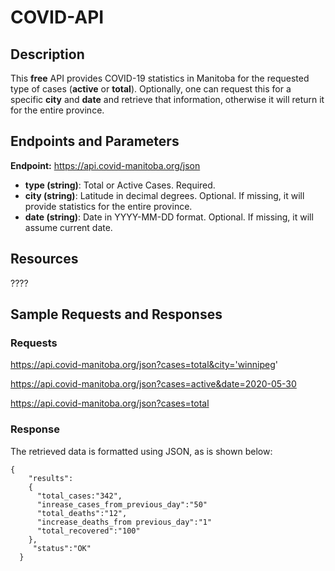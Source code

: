 # COVID-API

## Description

This **free** API provides COVID-19 statistics in Manitoba for the requested type of cases (**active** or **total**). Optionally, one can request this for a specific **city** and **date** and retrieve that information, otherwise it will return it for the entire province.

## Endpoints and Parameters
**Endpoint:** https://api.covid-manitoba.org/json

* **type (string)**: Total or Active Cases. Required.
* **city (string)**: Latitude in decimal degrees. Optional. If missing, it will provide statistics for the entire province.                                  
* **date (string)**: Date in YYYY-MM-DD format. Optional. If missing, it will assume current date.                  

## Resources


????

## Sample Requests and Responses

### Requests

https://api.covid-manitoba.org/json?cases=total&city='winnipeg'            

https://api.covid-manitoba.org/json?cases=active&date=2020-05-30

https://api.covid-manitoba.org/json?cases=total



### Response

The retrieved data is formatted using JSON, as is shown below:


  ```
  {                       
      "results":                          
      {                                        
        "total_cases:"342",                                
        "inrease_cases_from_previous_day":"50"                      
        "total_deaths":"12",                      
        "increase_deaths_from previous_day":"1"                   
        "total_recovered":"100"                           
      },                           
       "status":"OK"                                      
    }        
  ```
